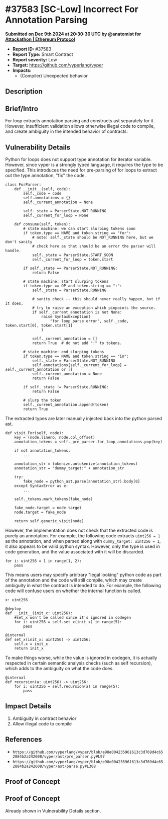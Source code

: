 # #37583 \[SC-Low] Incorrect For Annotation Parsing

**Submitted on Dec 9th 2024 at 20:30:36 UTC by @anatomist for** [**Attackathon | Ethereum Protocol**](https://immunefi.com/audit-competition/ethereum-protocol-attackathon)

* **Report ID:** #37583
* **Report Type:** Smart Contract
* **Report severity:** Low
* **Target:** https://github.com/vyperlang/vyper
* **Impacts:**
  * (Compiler) Unexpected behavior

## Description

## Brief/Intro

For loop extracts annotation parsing and constructs ast separately for it. However, insufficient validation allows otherwise illegal code to compile, and create ambiguity in the intended behavior of contracts.

## Vulnerability Details

Python for loops does not support type annotation for iterator variable. However, since vyper is a strongly typed language, it requires the type to be specified. This introduces the need for pre-parsing of for loops to extract out the type annotation, "fix" the code.

```
class ForParser:
    def __init__(self, code):
        self._code = code
        self.annotations = {}
        self._current_annotation = None

        self._state = ParserState.NOT_RUNNING
        self._current_for_loop = None

    def consume(self, token):
        # state machine: we can start slurping tokens soon
        if token.type == NAME and token.string == "for":
            # note: self._state should be NOT_RUNNING here, but we don't sanity
            # check here as that should be an error the parser will handle.
            self._state = ParserState.START_SOON
            self._current_for_loop = token.start

        if self._state == ParserState.NOT_RUNNING:
            return False

        # state machine: start slurping tokens
        if token.type == OP and token.string == ":":
            self._state = ParserState.RUNNING

            # sanity check -- this should never really happen, but if it does,
            # try to raise an exception which pinpoints the source.
            if self._current_annotation is not None:
                raise SyntaxException(
                    "for loop parse error", self._code, token.start[0], token.start[1]
                )

            self._current_annotation = []
            return True  # do not add ":" to tokens.

        # state machine: end slurping tokens
        if token.type == NAME and token.string == "in":
            self._state = ParserState.NOT_RUNNING
            self.annotations[self._current_for_loop] = self._current_annotation or []
            self._current_annotation = None
            return False

        if self._state != ParserState.RUNNING:
            return False

        # slurp the token
        self._current_annotation.append(token)
        return True
```

The extracted types are later manually injected back into the python parsed ast.

```
def visit_For(self, node):
    key = (node.lineno, node.col_offset)
    annotation_tokens = self._pre_parser.for_loop_annotations.pop(key)

    if not annotation_tokens:
        ...

    annotation_str = tokenize.untokenize(annotation_tokens)
    annotation_str = "dummy_target:" + annotation_str

    try:
        fake_node = python_ast.parse(annotation_str).body[0]
    except SyntaxError as e:
        ...

    self._tokens.mark_tokens(fake_node)

    fake_node.target = node.target
    node.target = fake_node

    return self.generic_visit(node)
```

However, the implementation does not check that the extracted code is purely an annotation. For example, the following code extracts `uint256 = 1` as the annotation, and when parsed along with `dummy_target: uint256 = 1`, it also appears to be valid python syntax. However, only the type is used in code generation, and the value associated with it will be discarded.

```
for i: uint256 = 1 in range(1, 2):
    pass
```

This means users may specify arbitrary "legal looking" python code as part of the annotation and the code will still compile, which may create ambiguity in what the contract is intended to do. For example, the following code will confuse users on whether the internal function is called.

```
x: uint256

@deploy
def __init__(init_x: uint256):
    #set_x won't be called since it's ignored in codegen
    for i: uint256 = self.set_x(init_x) in range(5):
        pass
        
@internal
def set_x(init_x: uint256) -> uint256:
    self.x = init_x
    return init_x
```

To make things worse, while the value is ignored in codegen, it is actually respected in certain semantic analysis checks (such as self recursion), which adds to the ambiguity on what the code does.

```
@internal
def recursion(a: uint256) -> uint256:
    for i: uint256 = self.recursion(a) in range(5):
        pass
```

## Impact Details

1. Ambiguity in contract behavior
2. Allow illegal code to compile

## References

* `https://github.com/vyperlang/vyper/blob/e98e004235961613c3d769d4c652884b2a242608/vyper/ast/pre_parser.py#L97`
* `https://github.com/vyperlang/vyper/blob/e98e004235961613c3d769d4c652884b2a242608/vyper/ast/parse.py#L308`

## Proof of Concept

## Proof of Concept

Already shown in Vulnerability Details section.
